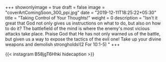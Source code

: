 +++
showonlyimage = true
draft = false
image = "coverArtComingSoon_300_ppi.jpg"
date = "2019-12-11T18:25:22+05:30"
title = "Taking Control of Your Thoughts!"
weight = 0
description = "Isn't it great that God not only gives us instructions on what to do, but also on how to do it? The battlefield of the mind is where the enemy's most vicious attacks take place. Praise God that He has not only warned us of the battle, but given us a way to expose the tactics of the evil one! Take up your divine weapons and demolish strongholds!(2 For 10:1-5) "
+++


{{< instagram B58jgT6Hhki hidecaption >}}
